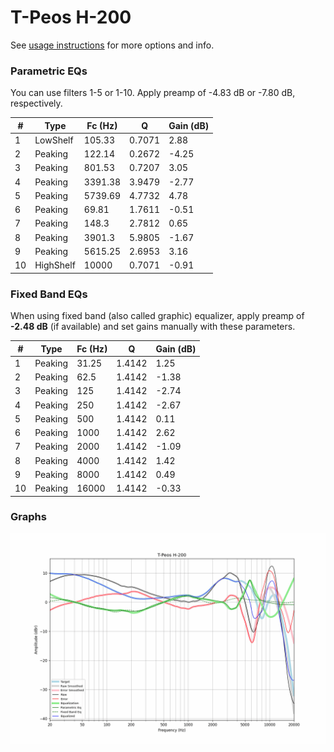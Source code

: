 # T-Peos H-200
See [usage instructions](https://github.com/jaakkopasanen/AutoEq#usage) for more options and info.

### Parametric EQs
You can use filters 1-5 or 1-10. Apply preamp of -4.83 dB or -7.80 dB, respectively.

|   # | Type      |   Fc (Hz) |      Q |   Gain (dB) |
|-----|-----------|-----------|--------|-------------|
|   1 | LowShelf  |    105.33 | 0.7071 |        2.88 |
|   2 | Peaking   |    122.14 | 0.2672 |       -4.25 |
|   3 | Peaking   |    801.53 | 0.7207 |        3.05 |
|   4 | Peaking   |   3391.38 | 3.9479 |       -2.77 |
|   5 | Peaking   |   5739.69 | 4.7732 |        4.78 |
|   6 | Peaking   |     69.81 | 1.7611 |       -0.51 |
|   7 | Peaking   |    148.3  | 2.7812 |        0.65 |
|   8 | Peaking   |   3901.3  | 5.9805 |       -1.67 |
|   9 | Peaking   |   5615.25 | 2.6953 |        3.16 |
|  10 | HighShelf |  10000    | 0.7071 |       -0.91 |

### Fixed Band EQs
When using fixed band (also called graphic) equalizer, apply preamp of **-2.48 dB** (if available) and set gains manually with these parameters.

|   # | Type    |   Fc (Hz) |      Q |   Gain (dB) |
|-----|---------|-----------|--------|-------------|
|   1 | Peaking |     31.25 | 1.4142 |        1.25 |
|   2 | Peaking |     62.5  | 1.4142 |       -1.38 |
|   3 | Peaking |    125    | 1.4142 |       -2.74 |
|   4 | Peaking |    250    | 1.4142 |       -2.67 |
|   5 | Peaking |    500    | 1.4142 |        0.11 |
|   6 | Peaking |   1000    | 1.4142 |        2.62 |
|   7 | Peaking |   2000    | 1.4142 |       -1.09 |
|   8 | Peaking |   4000    | 1.4142 |        1.42 |
|   9 | Peaking |   8000    | 1.4142 |        0.49 |
|  10 | Peaking |  16000    | 1.4142 |       -0.33 |

### Graphs
![](./T-Peos%20H-200.png)
